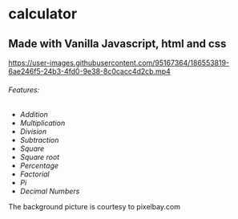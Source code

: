 # calculator

## Made with Vanilla Javascript, html and css



https://user-images.githubusercontent.com/95167364/186553819-6ae246f5-24b3-4fd0-9e38-8c0cacc4d2cb.mp4




###### Features:
* *Addition*
* *Multiplication*
* *Division*
* *Subtraction*
* *Square*
* *Square root*
* *Percentage*
* *Factorial*
* *Pi*
* *Decimal Numbers*

The background picture is courtesy to pixelbay.com
